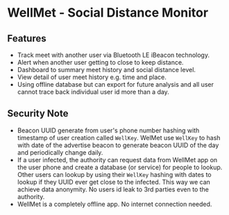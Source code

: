 # WellMet - Social Distance Monitor

## Features
- Track meet with another user via Bluetooth LE iBeacon technology.
- Alert when another user getting to close to keep distance.
- Dashboard to summary meet history and social distance level.
- View detail of user meet history e.g. time and place.
- Using offline database but can export for future analysis and all user cannot trace back individual user id more than a day.

## Security Note
- Beacon UUID generate from user's phone number hashing with timestamp of user creation called `WellKey`.
WelMet use `WellKey` to hash with date of the advertise beacon to generate beacon UUID of the day and periodically change daily.
- If a user infected, the authority can request data from WellMet app on the user phone and create a database (or service) for people to lookup.
Other users can lookup by using their `WellKey` hashing with dates to lookup if they UUID ever get close to the infected.
This way we can achieve data anonymity. No users id leak to 3rd parties even to the authority.
- WellMet is a completely offline app. No internet connection needed.